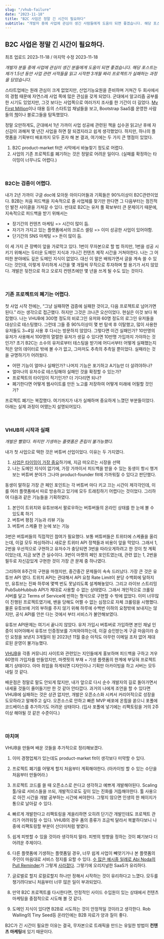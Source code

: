 ```yaml
---
slug: "/vhub-failure"
date: "2023-11-18"
title: "B2C 사업은 정말 긴 시간이 필요하다"
subtitle: "개발자 중에 사업에 관심이 생긴 사람들에게 도움이 되면 좋겠습니다. 해당 포스트는 제가 1.5년 동안 사업 관련 서적들을 읽고 시작한 3개월 짜리 프로젝트가 실패하는 과정을 담았습니다."
---
```


## **B2C 사업은 정말 긴 시간이 필요하다.**

<p class="text-time">최초 업로드 2023-11-18 / 마지막 수정 2023-11-18</p>

_<span class="text-purple">개발자 분들 중에 사업에 관심이 생긴 분들에게 도움이 되면 좋겠습니다. 해당 포스트는 제가 1.5년 동안 사업 관련 서적들을 읽고 시작한 3개월 짜리 프로젝트가 실패하는 과정을 담았습니다.</span>_

스타트업에는 원래 관심이 크게 없었지만, 산업기능요원을 준비하며 거쳐간 두 회사에서의 경험 때문에 자연스레 사업 쪽에 많은 관심을 갖게 되었다. 군대에서 알고리즘 공부를 한 시기도 있었지만, 그것 보다는 사업쪽으로 여러가지 조사를 한 기간이 더 길었다. [My First Million](https://www.mfmpod.com/)이나 태용 등의 스타트업 채널들을 보고, Bootstrap SaaS를 운영한 사람들의 [책](https://readmake.com/)이나 블로그들을 탐독했었다.

정말 오만하게도, 군대에서 1년 가까이 사업 성공에 관련된 책을 십수권 읽고난 후에 자신감이 과해져 몇 년간 사업을 하면 잘 되겠지라고 쉽게 생각했었다. 하지만, 하나의 플랫폼을 기획부터 배포까지 모두 혼자 해 본 결과, 여기에는 <span class="text-red">두 가지 큰 맹점이 있었다.</span>

1. B2C <span class="text-orange">product-market fit</span>은 사막에서 바늘찾기 정도로 어렵다.
2. 사업의 기존 프로젝트를 <span class="text-orange">폐기</span>하는 것은 정말로 어려운 일이다. (실패를 확정하는 타이밍이 너무나도 어렵다.)

<br/>

### **B2C는 검증이 어렵다.**

내가 2년 가까이 구글 doc에 모아둔 아이디어들과 기획들은 90%이상이 B2C관련이었다. B2B는 처음 피드백을 지속적으로 줄 사업체를 찾기만 한다면 그 다음부터는 점진적인 발전 사이클을 가져갈 수 있다. 반대로 B2C는 유저 풀 확보부터 큰 문제이기 때문에, 지속적으로 피드백을 받기 위해서는

- <span class="text-skyblue">장기간의 컨텐츠 마케팅</span> => <span class="text-red">시간이 많이 듬.</span>
- <span class="text-skyblue">자기가 가지고 있는 플랫폼에서의 크로스 셀링</span> => <span class="text-red">이미 성공한 사업이 있어야함.</span>
- <span class="text-skyblue">단기간의 SNS 마케팅</span> => <span class="text-red">돈이 많이 듬.</span>

이 세 가지 큰 장벽이 앞을 가로막고 있다. 1번이 무자본으로 할 법 하지만, 1번을 성공 시키기 위해서는 두터운 도메인 지식과 기나긴 컨텐츠 제작 시간을 거쳐야한다. 나는 그 어떠한 분야에도 깊은 도메인 지식이 없었다. 대신 이 말은 배워가면서 글을 계속 쓸 수 있다는 것인데, 이렇게 무리하게 시간을 몇 개월씩 무직으로 투자하며 할 용기가 서지 않았다. 개발은 뒷전으로 하고 오로지 컨텐츠에만 몇 년을 쓰게 될 수도 있는 것이다.

<br/>

### **기존 프로젝트의 폐기는 어렵다.**

첫 사업 시작 전에는, <span class="text-yellow">“그냥 실패하면 검증에 실패한 것이고, 다음 프로젝트로 넘어가면 된다.”</span> 라는 생각으로 접근했다. 하지만 그것은 크나큰 오산이었다. 현실은 이것 보다 복잡했다. 나는 VHUB에 300명 정도의 비로그인 유저와 60명 정도의 로그인 유저들을 대상으로 테스팅했다. 그런데 그들 중 90%이상이 몇 번 탐색 후 이탈했고, 많이 사용한 유저들도 3~4일 사용 후 다시는 방문하지 않았다. 그렇다면 이건 실패인가? 10만명의 유저가 사용해서 100명의 열렬한 유저가 생길 수 있다면 10만명 가입까지 가야하는 것인가? <span class="text-pink">초기 B2C는 소수의 유저로부터 테스팅을 받기에 어디서부터 어떻게 실패했는지 적은 양의 데이터로 밖에 볼 수가 없고, 그마저도 추측의 추측일 뿐이었다. 실패라는 것을 규명하기가 어려웠다.</span>

- 어떤 기능이 얼마나 실패인가? 나머지 기능은 포기하고 A기능만 더 살려야하나?
- 얼마나의 유저수로 테스팅해야 실패인 것을 확정할 수 있는가?
- 프로젝트의 타이밍이 적기인가? 더 기다리면 되나?
- 폐기한다면 어떻게 웹사이트를 만든 노고를 저장하여 어떻게 미래에 어필할 것인가?

프로젝트 폐기는 복잡했다.
여기까지가 내가 실패하며 중요하게 느꼈던 부분들이었다. 아래는 실제 과정이 어땠는지 설명되어있다.

<br/>

### **VHUB의 시작과 실패**

_<span class="text-purple">개발은 빨랐다. 하지만 기생하는 플랫폼은 존립이 불가능했다.</span>_

내가 첫 사업으로 택한 것은 버튜버 산업이었다. 이유는 두 가지였다.

1. [사업은 타이밍이 가장 중요](https://www.ted.com/talks/bill_gross_the_single_biggest_reason_why_start_ups_succeed?autoplay=true&muted=true&language=en)하기에, 지금 떠오르는 시장을 선택
2. 나는 도메인 지식이 없기에, 가장 가까이서 피드백을 받을 수 있는 동생이 항시 챙겨보는 버튜버 분야가 그나마 <span class="text-orange">product-founder fit</span>에 가까워질 수 있다고 판단했다.

동생이 말하길 가장 큰 페인 포인트는 각 버튜버 마다 키고 끄는 시간이 제각각인데, 이를 여러 플랫폼에서 따로 방송하고 있기에 모두 트래킹하기 어렵다는 것이었다. 그리하여 다음과 같은 기능들을 기획하였다.

1. 본인이 트위치와 유튜브에서 팔로우하는 버튜버들의 온라인 상태를 한 눈에 볼 수 있도록 하기
2. 버튜버 평점 기능과 리뷰 기능
3. 버튜버 스케쥴 한 눈에 보는 기능

3번은 버튜버들의 직접적인 참여가 필요했다. 보통 버튜버들은 트위터에 스케쥴을 올리는데, 이걸 모두 파싱하려니 새로운 트위터 API 정책들과 비용이 앞을 막았다. 그래서 1, 2번을 우선적으로 구현하고 유저수가 충당되면 3번을 따라오게하려고 한 것이 첫 계획이었는데, 지금 보면 큰 실수이다. <span class="text-skyblue">3번이 마켓의 페인 포인트였는데, 관련 없는 1, 2번을 필두로 자신감있게 구현한 것이 가장 큰 문제 중 하나였다.</span>

그리하여 8주간의 구현을 마쳤지만, <span class="text-yellow">중간중간 문제들이 속속 드러났다. 가장 큰 것은 유튜브 API 였다.</span> 트위치 API는 관대해서 API 요청 Rate Limit이 분당 수백회에 달하지만, 유튜브는 진짜 하루에 몇백 번도 못날리도록 설계해놓았다. 그리고 라이브 스트리밍 PubSubHubbub API가 제대로 사용할 수 없는 상태였다. 그래서 개인적으로 크롤링 서버를 달고 Terms of Service에 반하는 형식으로 구현할 수 밖에 없었다. 이미 너무많이 진행된 프로젝트였기에, 밴을 당해도 어쩔 수 없는 심정으로 자체 크롤링을 시행했다. 물론 유튜브에 거의 부하를 주지 않기 위해 하루에 수백번 이하의 요청밖에 보내지는 않지만, 공식 API를 안쓴 다는 것에서 부터 서비스가 불안해보였다.

유튜브 API문제는 여기서 끝나지 않았다. 유저 가입시 버튜버로 가입하면 본인 채널 인증이 되어야해서 유튜브 인증정보를 가져와야하는데, 이걸 승인받는게 구글 마음이라 승인 요청을 보낸지 3개월이 된 2023년 11월 중순 아직도 아무런 이메일 조차 없어 제대로된 운영이 불가능했다.

[VHUB](https://vhub.club)을 각종 커뮤니티 사이트와 관련있는 지인들에게 홍보하며 피드백을 구하고 겨우 60명의 가입자를 만들었지만, <span class="text-red">마켓핏의 부재 + 기생 플랫폼의 한계에 부딪혀 프로젝트 폐기</span> 상태이다. 아마 취업을 하게되면 디자인이나 기획만 아카이빙을 하고 서버는 모두 내릴 것 같다.

배운점은 정말로 말도 안되게 많지만, 내가 앞으로 다시 순수 개발자의 길로 돌아가면서 내세울 것들이 줄어들기만 한 것 같아 안타깝다. 과거의 나에게 조언을 할 수 있다면 VHUB에 실패하는 것은 상관 없지만, <span class="text-orange">개발은 오픈소스화 시켜서 커리어적으로 성장을 도모하라고 말해주고 싶다.</span> 오픈소스로 안하고 빠른 MVP 배포에 온힘을 쏟으니 포폴에 코드베이스를 추가하기도 어려운 상태이다. (입사 포폴에 넣기에는 리팩토링을 거의 2주 이상 해야될 것 같은 수준이다.)

<br/>

### **마치며**

VHUB을 만들며 배운 것들을 추가적으로 정리해보겠다.

1. 이미 경쟁업체가 있는데도 product-market fit이 생각보다 미약할 수 있다.
2. 프로젝트 폐기를 어떻게 할지 처음부터 계획해야한다. (아카이빙 할 수 있는 수단을 처음부터 만들어라.)
3. 프로젝트 코드를 쓸 때 오픈소스로 쓴다고 생각하고 예쁘게 개발해야된다. Scaling툴/유료 서비스들을 쓰되, 개발적으로도 깊이 있는 진화를 거듭해야한다. 툴 사용으로 아낀 시간을 개발 공부하는 시간에 써야한다. 그렇지 않으면 인생의 한 페이지가 통으로 날아갈 수 있다.
4. 빠르게 개발한다고 리팩토링을 게을리하면 오히려 단기간 개발인데도 프로젝트 관리가 어려워질 수 있다. VHUB의 경우 폼의 종류가 조금씩 달라서 복붙하다보니 나중에 리팩토링할 부분이 산더미처럼 쌓였다.
5. <span class="text-blue">쉽게 피벗할 수 있을 것이라 생각하지 말라. 피벗의 방향을 정하는 것이 폐기보다 더 어려운 주제이다.</span>
6. <span class="text-yellow">다른 플랫폼에 기생하는 플랫폼일 경우, 너무 쉽게 사업이 빼앗기거나 본 플랫폼의 주인이 마음대로 서비스 정지를 요할 수 있다. [수 많은 예시중 일례로 Abi Noda의 Pull Reminder](https://www.youtube.com/watch?v=t_uSYaInXxk&ab_channel=MicroConf)가 그렇게 [사라졌다](https://github.blog/changelog/2022-03-23-pull-panda-is-shutting-down/). 그렇기에 오리지널한 SaaS가 유리하다.</span>
7. 글로벌로 할지 로컬로할지 하나만 정해서 시작하는 것이 유리하다고 느꼈다. 모두를 챙기려다보니 처음부터 너무 많은 일이 부과되었다.

8. 만약 B2C 프로젝트를 다시한다면, 안정적인 사이드 수입원이 있는 상태에서 컨텐츠 마케팅을 중점적으로 시도해 볼 것 같다.

9. 도메인 지식이 있다면 B2B로 시도하는 것이 안정적일 것이라고 생각한다. Rob Walling의 Tiny Seed등 온라인에는 B2B 자료가 양과 질이 좋다.

<span class="text-red">B2C가 긴 시간이 필요한 이유는 결국, 무자본으로 트래픽을 만드는 유일한 방법이 **컨텐츠 마케팅**에 있기 때문이다.</span>
